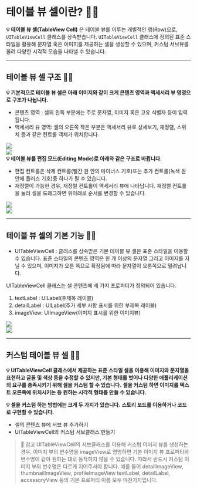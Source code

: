 # 테이블 뷰 셀이란? 👨‍🔬

**💡 테이블 뷰 셀(TableView Cell)** 은 테이블 뷰를 이루는 개별적인 행(Row)으로, `UITableViewCell` 클래스를 상속받습니다.
`UITableViewCell` 클래스에 정의된 표준 스타일을 활용해 문자열 혹은 이미지를 제공하는 셀을 생성할 수 있으며, 커스텀 서브뷰를 올려 다양한 시각적 모습을 나타낼 수 있습니다.

---

## 테이블 뷰 셀 구조 👨‍🔬

**💡 기본적으로 테이블 뷰 셀은 아래 이미지와 같이 크게 콘텐츠 영역과 액세서리 뷰 영영으로 구조가 나뉩니다.**
- 콘텐츠 영역 : 셀의 왼쪽 부분에는 주로 문자열, 이미지 혹은 고유 식별자 등이 입력됩니다.
- 액세서리 뷰 영역: 셀의 오른쪽 작은 부분은 액세서리 뷰로 상세보기, 재정렬, 스위치 등과 같은 컨트롤 객체가 위치합니다.

<img src = "https://github.com/devKobe24/images/blob/main/%E1%84%90%E1%85%A6%E1%84%8B%E1%85%B5%E1%84%87%E1%85%B3%E1%86%AF%E1%84%87%E1%85%B2%E1%84%89%E1%85%A6%E1%86%AF%E1%84%8B%E1%85%B4%E1%84%80%E1%85%AE%E1%84%8C%E1%85%A91.png?raw=true"></br>
<img src = "https://github.com/devKobe24/images/blob/main/%E1%84%90%E1%85%A6%E1%84%8B%E1%85%B5%E1%84%87%E1%85%B3%E1%86%AF%E1%84%87%E1%85%B2%E1%84%89%E1%85%A6%E1%86%AF%E1%84%8B%E1%85%B4%E1%84%80%E1%85%AE%E1%84%8C%E1%85%A92.png?raw=true"></br>
**💡 테이블 뷰를 편집 모드(Editing Mode)로 아래와 같은 구조로 바뀝니다.**
- 편집 컨트롤은 삭제 컨트롤(빨간 원 안의 마이너스 기호)또는 추가 컨트롤(녹색 원 안에 플러스 기호)중 하나가 될 수 있습니다.
- 재정렬이 가능한 경우, 재정렬 컨트롤이 액세서리 뷰에 나타납니다. 재정렬 컨트롤을 눌러 셀을 드래그하면 위아래로 순서를 변경할 수 있습니다.

<img src = "https://github.com/devKobe24/images/blob/main/%E1%84%90%E1%85%A6%E1%84%8B%E1%85%B5%E1%84%87%E1%85%B3%E1%86%AF%E1%84%87%E1%85%B2%E1%84%91%E1%85%A7%E1%86%AB%E1%84%8C%E1%85%B5%E1%86%B8%E1%84%86%E1%85%A9%E1%84%83%E1%85%B31.png?raw=true"></br>
<img src = "https://github.com/devKobe24/images/blob/main/%E1%84%90%E1%85%A6%E1%84%8B%E1%85%B5%E1%84%87%E1%85%B3%E1%86%AF%E1%84%87%E1%85%B2%E1%84%91%E1%85%A7%E1%86%AB%E1%84%8C%E1%85%B5%E1%86%B8%E1%84%86%E1%85%A9%E1%84%83%E1%85%B32.png?raw=true"></br>

---

## 테이블 뷰 셀의 기본 기능 👨‍🔬
- UITableViewCell : 클래스를 상속받은 기본 테이블 뷰 셀은 표준 스타일을 이용할 수 있습니다. 표준 스타일의 콘텐츠 영역은 한 개 이상의 문자열 그리고 이미지를 지닐 수 있으며, 이미지가 오른 쪽으로 확장됨에 따라 문자열이 오른쪽으로 밀려납니다.

UITableViewCell 클래스는 셀 콘텐츠에 세 가지 프로퍼티가 정의되어 있습니다.
1. textLabel : UILabel(주제목 레이블)
2. detailLabel : UILabel(추가 세부 사항 표시를 위한 부제목 레이블)
3. imageView: UIImageView(이미지 표시를 위한 이미지뷰)

<img src = "https://github.com/devKobe24/images/blob/main/%E1%84%90%E1%85%A6%E1%84%8B%E1%85%B5%E1%84%87%E1%85%B3%E1%86%AF%E1%84%87%E1%85%B2%E1%84%89%E1%85%A6%E1%86%AF%E1%84%8B%E1%85%B4%E1%84%80%E1%85%B5%E1%84%87%E1%85%A9%E1%86%AB%E1%84%80%E1%85%B5%E1%84%82%E1%85%B3%E1%86%BC1.png?raw=true"></br>
<img src = "https://github.com/devKobe24/images/blob/main/%E1%84%90%E1%85%A6%E1%84%8B%E1%85%B5%E1%84%87%E1%85%B3%E1%86%AF%E1%84%87%E1%85%B2%E1%84%89%E1%85%A6%E1%86%AF%E1%84%8B%E1%85%B4%E1%84%80%E1%85%B5%E1%84%87%E1%85%A9%E1%86%AB%E1%84%80%E1%85%B5%E1%84%82%E1%85%B3%E1%86%BC2.png?raw=true"></br>

---

## 커스텀 테이블 뷰 셀 👨‍🔬
**💡 UITableViewCell 클래스에서 제공하는 표준 스타일 셀을 이용해 이미지와 문자열을 표현하고 글꼴 및 색상 등을 수정할 수 있지만, 기본 형태를 벗어나 다양한 애플리케이션의 요구를 충족시키기 위해 셀을 커스텀 할 수 있습니다.**
**셀을 커스텀 하면 이미지를 텍스트 오른쪽에 위치시키는 등 원하는 시각적 형태를 만들 수 있습니다.**

**💡 셀을 커스텀 하는 방법에는 크게 두 가지가 있습니다.**
**스토리 보드를 이용하거나 코드로 구현할 수 있습니다.**
- 셀의 콘텐츠 뷰에 서브 뷰 추가하기
- UITableViewCell의 커스텀 서브클래스 만들기

> 🙌 참고
> UITableViewCell의 서브클래스를 이용해 커스텀 이미지 뷰를 생성하는 경우, 이미지 뷰의 변수명을 imageView로 명명하면 기본 이미지 뷰 프로퍼티와 변수명이 같아 원하는 대로 동작하지 않을 수 있습니다.
> 따라서 반드시 커스텀 이미지 뷰의 변수명은 다르게 지어주셔야 합니다.
> 예를 들어 detailImageView, thumbnailImageView, profileImageView
> textLabel, detailLabel, accessoryView 등의 기본 프로퍼티 이름 모두 마찬가지입니다.
